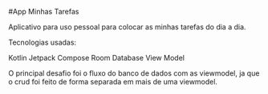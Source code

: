 #App Minhas Tarefas

Aplicativo para uso pessoal para colocar as minhas tarefas do dia a dia.

Tecnologias usadas:

Kotlin
Jetpack Compose
Room Database
View Model

O principal desafio foi o fluxo do banco de dados com as viewmodel, ja que o crud foi feito de forma separada em mais de uma viewmodel.
